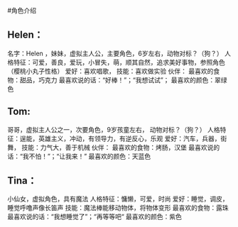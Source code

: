 #角色介绍
## Helen：
名字：Helen ，妹妹，虚拟主人公，主要角色，6岁左右，动物对标？（狗？）
人格特征：可爱，善良，爱玩，小冒失，萌，顺其自然，追求美好事物，参照角色（樱桃小丸子性格）
爱好：喜欢唱歌，
技能：喜欢做实验
伙伴：
最喜欢的食物：甜品，巧克力
最喜欢说的话：“好棒！”；“我想试试”；
最喜欢的颜色：翠绿色


## Tom:
哥哥，虚拟主人公之一，次要角色，9岁孩童左右， 动物对标？（狗？）
人格特征：逞能，英雄主义，冲动，有领导力，有逆反心，乐观
爱好：汽车，兵器，街舞，
技能：力气大，善于机械
伙伴：
最喜欢的食物：烤肠，汉堡
最喜欢说的话：“我不怕！”；“让我来！”
最喜欢的颜色：天蓝色

## Tina：
小仙女，虚拟角色，具有魔法
人格特征：慵懒，可爱，时尚
爱好：睡觉，调皮，睡觉呼噜声像长笛声
技能：魔法棒能移动物体，将物体变形
最喜欢的食物：露珠
最喜欢说的话：“我想睡觉了”；“再等等吧“
最喜欢的颜色：紫色
